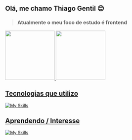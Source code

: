 ## Olá, me chamo Thiago Gentil :blush:
> ### **Atualmente** o meu foco de estudo é frontend
 <div>
  <a href="https://github.com/Thiagonox">
  <img  height="160em" src="https://github-readme-stats.vercel.app/api?username=Thiagonox&show_icons=true&theme=midnight-purple&include_all_commits=true&count_private=true"/>
   <img height="160em" src="https://github-readme-stats.vercel.app/api/top-langs/?username=Thiagonox&layout=compact&langs_count=6&theme=midnight-purple"/>
</div>
 
 ## Tecnologias que utilizo
 
 ![My Skills](https://skills.thijs.gg/icons?i=js,html,css,tailwind,vue,nuxt,react,vite,git)
 
 ## Aprendendo / Interesse
 
 ![My Skills](https://skills.thijs.gg/icons?i=svelte,angular,kotlin,wasm,sass,next,jest,flutter,electron,tauri)
